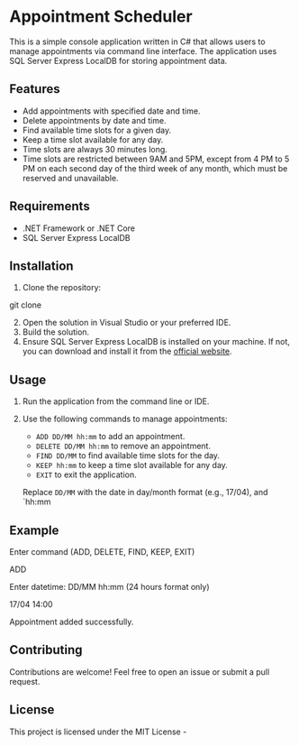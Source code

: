 # Appointment Scheduler

This is a simple console application written in C# that allows users to manage appointments via command line interface. The application uses SQL Server Express LocalDB for storing appointment data.

## Features

- Add appointments with specified date and time.
- Delete appointments by date and time.
- Find available time slots for a given day.
- Keep a time slot available for any day.
- Time slots are always 30 minutes long.
- Time slots are restricted between 9AM and 5PM, except from 4 PM to 5 PM on each second day of the third week of any month, which must be reserved and unavailable.

## Requirements

- .NET Framework or .NET Core
- SQL Server Express LocalDB

## Installation

1. Clone the repository:

git clone <repository-url>


2. Open the solution in Visual Studio or your preferred IDE.
3. Build the solution.
4. Ensure SQL Server Express LocalDB is installed on your machine. If not, you can download and install it from the [official website](https://www.microsoft.com/en-us/sql-server/sql-server-downloads).

## Usage

1. Run the application from the command line or IDE.

2. Use the following commands to manage appointments:

   - `ADD DD/MM hh:mm` to add an appointment.
   - `DELETE DD/MM hh:mm` to remove an appointment.
   - `FIND DD/MM` to find available time slots for the day.
   - `KEEP hh:mm` to keep a time slot available for any day.
   - `EXIT` to exit the application.

   Replace `DD/MM` with the date in day/month format (e.g., 17/04), and `hh:mm

## Example
Enter command (ADD, DELETE, FIND, KEEP, EXIT)

ADD 

Enter datetime: DD/MM hh:mm (24 hours format only)

17/04 14:00

Appointment added successfully.

## Contributing

Contributions are welcome! Feel free to open an issue or submit a pull request.

## License

This project is licensed under the MIT License - 

   
